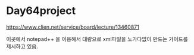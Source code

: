 # Day64project

https://www.clien.net/service/board/lecture/13460871

이곳에서 notepad++ 을 이용해서 대량으로 xml파일을 노가다없이 만드는 가이드를 제시하고 
있음.
